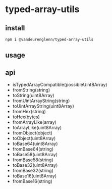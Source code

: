 # typed-array-utils
 >

## install
 ```sh
 npm i @vandeurenglenn/typed-array-utils
 ```

## usage

## api

- isTypedArrayCompatible(possibleUint8Array)
- fromString(string)
- toString(uint8Array)
- fromUintArrayString(string)
- toUintArrayString(uint8Array)
- fromHex(string)
- toHex(bytes)
- fromArrayLike(array)
- toArrayLike(uint8Array)
- fromObject(object)
- toObject(uint8Array)
- toBase64(uint8Array)
- fromBase64(string)
- toBase58(uint8Array)
- fromBase58(string)
- toBase32(uint8Array)
- fromBase32(string)
- toBase16(uint8Array)
- fromBase16(string)